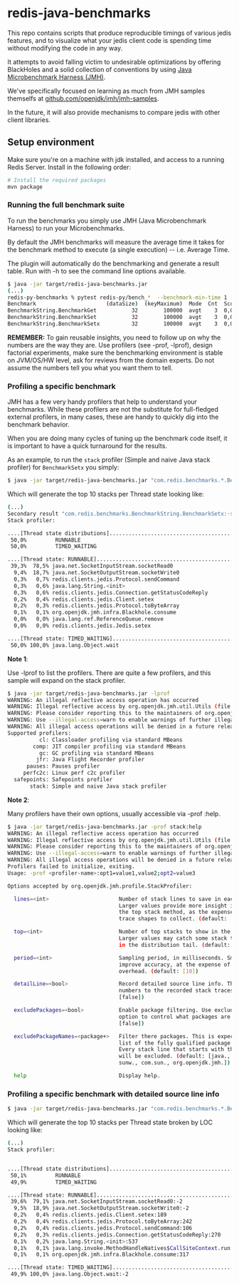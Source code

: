 


# redis-java-benchmarks

This repo contains scripts that produce reproducible timings of various jedis features, and to visualize what your jedis client code is spending time without modifying the code in any way.

It attempts to avoid falling victim to undesirable optimizations by offering BlackHoles and a solid collection of conventions by using [Java Microbenchmark Harness (JMH)](https://github.com/openjdk/jmh).

We've specifically focused on learning as much from JMH samples themselfs at [github.com/openjdk/jmh/jmh-samples](https://github.com/openjdk/jmh/tree/master/jmh-samples/src/main/java/org/openjdk/jmh/samples).

In the future, it will also provide mechanisms to compare jedis with other client libraries.

## Setup environment
Make sure you're on a machine with  jdk installed, and access to a running Redis Server. Install in the following order:
```bash
# Install the required packages
mvn package
```

### Running the full benchmark suite

To run the benchmarks you simply use JMH (Java Microbenchmark Harness) to run your Microbenchmarks. 

By default the JMH benchmarks will measure the average time it takes for the benchmark method to execute (a single execution) -- i.e. Average Time.

The plugin will automatically do the benchmarking and generate a result table. Run with -h to see the command line options available.

```bash
$ java -jar target/redis-java-benchmarks.jar
(...)
redis-py-benchmarks % pytest redis-py/bench_*  --benchmark-min-time 1
Benchmark                      (dataSize)  (keyMaximum)  Mode  Cnt  Score   Error  Units
BenchmarkString.BenchmarkGet           32        100000  avgt    3  0,029 ± 0,034  ms/op
BenchmarkString.BenchmarkSet           32        100000  avgt    3  0,038 ± 0,088  ms/op
BenchmarkString.BenchmarkSetx          32        100000  avgt    3  0,043 ± 0,013  ms/op

```

**REMEMBER:** To gain reusable insights, you need to follow up on
why the numbers are the way they are. Use profilers (see -prof, -lprof), design factorial
experiments, make sure the benchmarking environment is stable on JVM/OS/HW level, 
ask for reviews from the domain experts.
Do not assume the numbers tell you what you want them to tell.

### Profiling a specific benchmark

JMH has a few very handy profilers that help to understand your benchmarks. While
these profilers are not the substitute for full-fledged external profilers, in many
cases, these are handy to quickly dig into the benchmark behavior. 

When you are
doing many cycles of tuning up the benchmark code itself, it is important to have
a quick turnaround for the results.

As an example, to run the `stack` profiler (Simple and naive Java stack profiler) for `BenchmarkSetx` you simply:

```bash
$ java -jar target/redis-java-benchmarks.jar "com.redis.benchmarks.*.BenchmarkSetx" -prof stack
```

Which will generate the top 10 stacks per Thread state looking like:

```bash
(...)
Secondary result "com.redis.benchmarks.BenchmarkString.BenchmarkSetx:·stack":
Stack profiler:

....[Thread state distributions]....................................................................
 50,0%         RUNNABLE
 50,0%         TIMED_WAITING

....[Thread state: RUNNABLE]........................................................................
 39,3%  78,5% java.net.SocketInputStream.socketRead0
  9,4%  18,7% java.net.SocketOutputStream.socketWrite0
  0,3%   0,7% redis.clients.jedis.Protocol.sendCommand
  0,3%   0,6% java.lang.String.<init>
  0,3%   0,6% redis.clients.jedis.Connection.getStatusCodeReply
  0,2%   0,4% redis.clients.jedis.Client.setex
  0,2%   0,3% redis.clients.jedis.Protocol.toByteArray
  0,1%   0,1% org.openjdk.jmh.infra.Blackhole.consume
  0,0%   0,0% java.lang.ref.ReferenceQueue.remove
  0,0%   0,0% redis.clients.jedis.Jedis.setex

....[Thread state: TIMED_WAITING]...................................................................
 50,0% 100,0% java.lang.Object.wait
```



**Note 1**: 

Use -lprof to list the profilers. There are quite a few profilers, and this sample
will expand on the stack profiler.

```bash
$ java -jar target/redis-java-benchmarks.jar -lprof
WARNING: An illegal reflective access operation has occurred
WARNING: Illegal reflective access by org.openjdk.jmh.util.Utils (file:/home/fco/redislabs/redis-java-benchmarks/target/redis-java-benchmarks.jar) to method java.io.Console.encoding()
WARNING: Please consider reporting this to the maintainers of org.openjdk.jmh.util.Utils
WARNING: Use --illegal-access=warn to enable warnings of further illegal reflective access operations
WARNING: All illegal access operations will be denied in a future release
Supported profilers:
          cl: Classloader profiling via standard MBeans 
        comp: JIT compiler profiling via standard MBeans 
          gc: GC profiling via standard MBeans 
         jfr: Java Flight Recorder profiler 
      pauses: Pauses profiler 
     perfc2c: Linux perf c2c profiler 
  safepoints: Safepoints profiler 
       stack: Simple and naive Java stack profiler 
```


**Note 2**: 

Many profilers have their own options,
usually accessible via -prof <profiler-name>:help.

```bash
$ java -jar target/redis-java-benchmarks.jar -prof stack:help
WARNING: An illegal reflective access operation has occurred
WARNING: Illegal reflective access by org.openjdk.jmh.util.Utils (file:/home/fco/redislabs/redis-java-benchmarks/target/redis-java-benchmarks.jar) to method java.io.Console.encoding()
WARNING: Please consider reporting this to the maintainers of org.openjdk.jmh.util.Utils
WARNING: Use --illegal-access=warn to enable warnings of further illegal reflective access operations
WARNING: All illegal access operations will be denied in a future release
Profilers failed to initialize, exiting.
Usage: -prof <profiler-name>:opt1=value1,value2;opt2=value3

Options accepted by org.openjdk.jmh.profile.StackProfiler:                                   

  lines=<int>                      Number of stack lines to save in each stack trace. 
                                   Larger values provide more insight into who is calling 
                                   the top stack method, as the expense of more stack 
                                   trace shapes to collect. (default: [1]) 

  top=<int>                        Number of top stacks to show in the profiling results. 
                                   Larger values may catch some stack traces that linger 
                                   in the distribution tail. (default: [10]) 

  period=<int>                     Sampling period, in milliseconds. Smaller values 
                                   improve accuracy, at the expense of more profiling 
                                   overhead. (default: [10]) 

  detailLine=<bool>                Record detailed source line info. This adds the line 
                                   numbers to the recorded stack traces. (default: 
                                   [false]) 

  excludePackages=<bool>           Enable package filtering. Use excludePackages 
                                   option to control what packages are filtered (default: 
                                   [false]) 

  excludePackageNames=<package+>   Filter there packages. This is expected to be a comma-separated 
                                   list of the fully qualified package names to be excluded. 
                                   Every stack line that starts with the provided patterns 
                                   will be excluded. (default: [java., javax., sun., 
                                   sunw., com.sun., org.openjdk.jmh.]) 

  help                             Display help. 

```

### Profiling a specific benchmark with detailed source line info

```bash
$ java -jar target/redis-java-benchmarks.jar "com.redis.benchmarks.*.BenchmarkSetx" -prof stack:detailLine=true,top=20
```

Which will generate the top 10 stacks per Thread state broken by LOC looking like:
```bash
(...)
Stack profiler:


....[Thread state distributions]....................................................................
 50,1%         RUNNABLE
 49,9%         TIMED_WAITING

....[Thread state: RUNNABLE]........................................................................
 39,6%  79,1% java.net.SocketInputStream.socketRead0:-2
  9,5%  18,9% java.net.SocketOutputStream.socketWrite0:-2
  0,2%   0,4% redis.clients.jedis.Client.setex:189
  0,2%   0,4% redis.clients.jedis.Protocol.toByteArray:242
  0,2%   0,4% redis.clients.jedis.Protocol.sendCommand:106
  0,2%   0,3% redis.clients.jedis.Connection.getStatusCodeReply:270
  0,1%   0,2% java.lang.String.<init>:537
  0,1%   0,1% java.lang.invoke.MethodHandleNatives$CallSiteContext.run:92
  0,1%   0,1% org.openjdk.jmh.infra.Blackhole.consume:317

....[Thread state: TIMED_WAITING]...................................................................
 49,9% 100,0% java.lang.Object.wait:-2
```